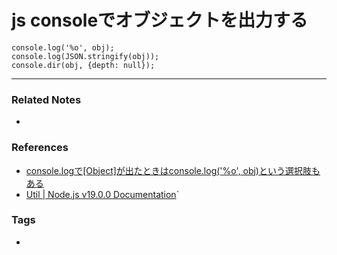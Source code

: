 # js consoleでオブジェクトを出力する
```
console.log('%o', obj);
console.log(JSON.stringify(obj));
console.dir(obj, {depth: null});
```

----
### Related Notes
- 

### References
- [console.logで[Object]が出たときはconsole.log('%o', obj)という選択肢もある](https://zenn.dev/kazuph/articles/dc323eca77398d)
- [Util | Node.js v19.0.0 Documentation](https://nodejs.org/api/util.html`#utilformatformat-args)`

### Tags
- 